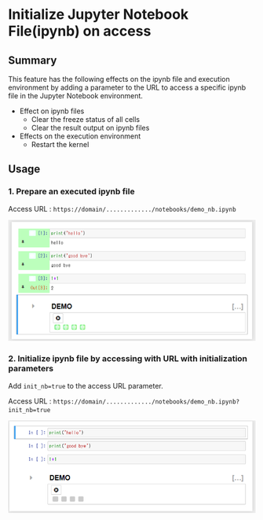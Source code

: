 # Initialize Jupyter Notebook File(ipynb) on access

## Summary

This feature has the following effects on the ipynb file and execution environment by adding a parameter to the URL to access a specific ipynb file in the Jupyter Notebook environment.

* Effect on ipynb files
  * Clear the freeze status of all cells
  * Clear the result output on ipynb files
* Effects on the execution environment
  * Restart the kernel

## Usage

### 1. Prepare an executed ipynb file

Access URL : `https://domain/............./notebooks/demo_nb.ipynb`

![executed file](./images/executed_file.png)

### 2. Initialize ipynb file by accessing with URL with initialization parameters

Add `init_nb=true` to the access URL parameter.

Access URL : `https://domain/............./notebooks/demo_nb.ipynb?init_nb=true`

![Initialize file](./images/initialize_file.png)
